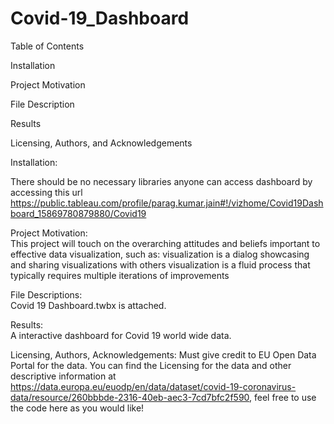 # Covid-19_Dashboard

Table of Contents

Installation

Project Motivation
  
File Description

Results

Licensing, Authors, and Acknowledgements

Installation:

There should be no necessary libraries anyone can access dashboard by accessing this url https://public.tableau.com/profile/parag.kumar.jain#!/vizhome/Covid19Dashboard_15869780879880/Covid19

Project Motivation:   
This project will touch on the overarching attitudes and beliefs important to effective data visualization, such as:
visualization is a dialog
showcasing and sharing visualizations with others
visualization is a fluid process that typically requires multiple iterations of improvements

File Descriptions:  
Covid 19 Dashboard.twbx is attached.

Results:  
A interactive dashboard for Covid 19 world wide data.

Licensing, Authors, Acknowledgements: 
Must give credit to EU Open Data Portal for the data. You can find the Licensing for the data and other descriptive information at https://data.europa.eu/euodp/en/data/dataset/covid-19-coronavirus-data/resource/260bbbde-2316-40eb-aec3-7cd7bfc2f590, feel free to use the code here as you would like!
